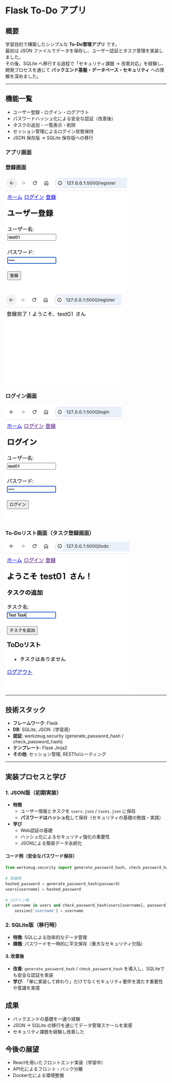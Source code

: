 # Flask To-Do アプリ

## 概要
学習目的で構築したシンプルな **To-Do管理アプリ** です。  
最初は JSON ファイルでデータを保存し、ユーザー認証とタスク管理を実装しました。  
その後、SQLite へ移行する過程で「セキュリティ課題 → 改善対応」を経験し、開発プロセスを通じて **バックエンド基盤・データベース・セキュリティ** への理解を深めました。

---

## 機能一覧
- ユーザー登録・ログイン・ログアウト
- パスワードハッシュ化による安全な認証（改善後）
- タスクの追加・一覧表示・削除
- セッション管理によるログイン状態保持
- JSON 保存版 → SQLite 保存版への移行

### アプリ画面

### 登録画面
![登録画面](./images/register1.png)
![登録完了画面](./images/register2.png)
### ログイン画面
![ログイン画面](./images/login.png)

### To-Doリスト画面（タスク登録画面）
![ToDo画面](./images/task1.png)

---

## 技術スタック
- **フレームワーク**: Flask
- **DB**: SQLite, JSON（学習用）
- **認証**: werkzeug.security (generate_password_hash / check_password_hash)
- **テンプレート**: Flask Jinja2
- **その他**: セッション管理, RESTfulルーティング

---

## 実装プロセスと学び

### 1. JSON版（初期実装）
- **特徴**
  - ユーザー情報とタスクを `users.json` / `tasks.json` に保存
  - **パスワードはハッシュ化**して保存（セキュリティの基礎の勉強・実践）
- **学び**
  - Web認証の基礎
  - ハッシュ化によるセキュリティ強化の重要性
  - JSONによる簡易データ永続化

#### コード例（安全なパスワード保存）
```python
from werkzeug.security import generate_password_hash, check_password_hash

# 登録時
hashed_password = generate_password_hash(password)
users[username] = hashed_password

# ログイン時
if username in users and check_password_hash(users[username], password):
    session['username'] = username
```

### 2. SQLite版（移行時）
- **特徴**: SQLによる効率的なデータ管理  
- **課題**: パスワードを一時的に平文保存（重大なセキュリティ欠陥）

#### 3. 改善後
- **改善**: `generate_password_hash` / `check_password_hash` を導入し、SQLiteでも安全な認証を実装  
- **学び**: 「単に実装して終わり」だけでなくセキュリティ要件を満たす重要性や意識を実感

## 成果
- バックエンドの基礎を一通り経験
- JSON → SQLite の移行を通じてデータ管理スケールを実感
- セキュリティ課題を経験し改善した

## 今後の展望
- Reactを用いたフロントエンド実装（学習中）
- API化によるフロント・バック分離
- Docker化による環境整備
